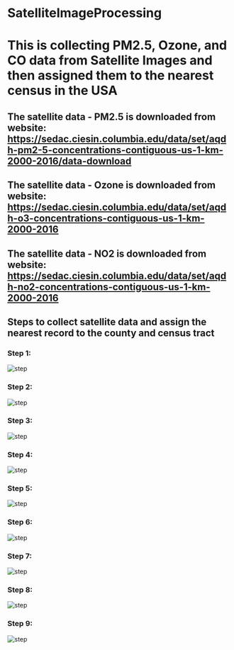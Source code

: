 # SatelliteImageProcessing
# This is collecting PM2.5, Ozone, and CO data from Satellite Images and then assigned them to the nearest census in the USA
## The satellite data - PM2.5 is downloaded from website: https://sedac.ciesin.columbia.edu/data/set/aqdh-pm2-5-concentrations-contiguous-us-1-km-2000-2016/data-download
## The satellite data - Ozone is downloaded from website: https://sedac.ciesin.columbia.edu/data/set/aqdh-o3-concentrations-contiguous-us-1-km-2000-2016
## The satellite data - NO2 is downloaded from website: https://sedac.ciesin.columbia.edu/data/set/aqdh-no2-concentrations-contiguous-us-1-km-2000-2016

## Steps to collect satellite data and assign the nearest record to the county and census tract

### Step 1:
<img src="https://github.com/Wenhuan2516/SatelliteImageProcessing/blob/main/sate1.png" alt="step" title="step">

### Step 2:
<img src="https://github.com/Wenhuan2516/SatelliteImageProcessing/blob/main/sate2.png" alt="step" title="step">

### Step 3:
<img src="https://github.com/Wenhuan2516/SatelliteImageProcessing/blob/main/sate3.png" alt="step" title="step">

### Step 4:
<img src="https://github.com/Wenhuan2516/SatelliteImageProcessing/blob/main/sate4.png" alt="step" title="step">

### Step 5:
<img src="https://github.com/Wenhuan2516/SatelliteImageProcessing/blob/main/sate5.png" alt="step" title="step">

### Step 6:
<img src="https://github.com/Wenhuan2516/SatelliteImageProcessing/blob/main/sate6.png" alt="step" title="step">

### Step 7:
<img src="https://github.com/Wenhuan2516/SatelliteImageProcessing/blob/main/sate7.png" alt="step" title="step">

### Step 8:
<img src="https://github.com/Wenhuan2516/SatelliteImageProcessing/blob/main/sate8.png" alt="step" title="step">

### Step 9:
<img src="https://github.com/Wenhuan2516/SatelliteImageProcessing/blob/main/sate10.png" alt="step" title="step">

